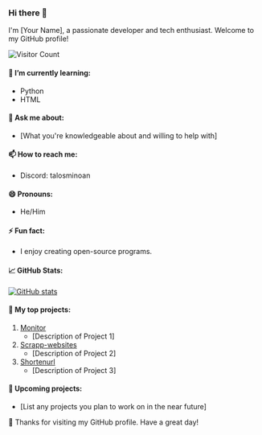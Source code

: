 ### Hi there 👋

I'm [Your Name], a passionate developer and tech enthusiast. Welcome to my GitHub profile!

![Visitor Count](https://profile-counter.glitch.me/TalosTheMinoan/count.svg)

#### 🌱 I’m currently learning:
- Python
- HTML

#### 💬 Ask me about:
- [What you're knowledgeable about and willing to help with]

#### 📫 How to reach me:
- Discord: talosminoan

#### 😄 Pronouns:
- He/Him

#### ⚡ Fun fact:
- I enjoy creating open-source programs.

#### 📈 GitHub Stats:
[![GitHub stats](https://github-readme-stats.vercel.app/api?username=TalosTheMinoan)](https://github.com/TalosTheMinoan)

#### 💼 My top projects:
1. [Monitor](https://github.com/TalosTheMinoan/Monitor)
   - [Description of Project 1]
2. [Scrapp-websites](https://github.com/TalosTheMinoan/Scrapp-websites)
   - [Description of Project 2]
3. [Shortenurl](https://github.com/TalosTheMinoan/Shortenurl)
   - [Description of Project 3]

#### 🚀 Upcoming projects:
- [List any projects you plan to work on in the near future]

🎉 Thanks for visiting my GitHub profile. Have a great day!

